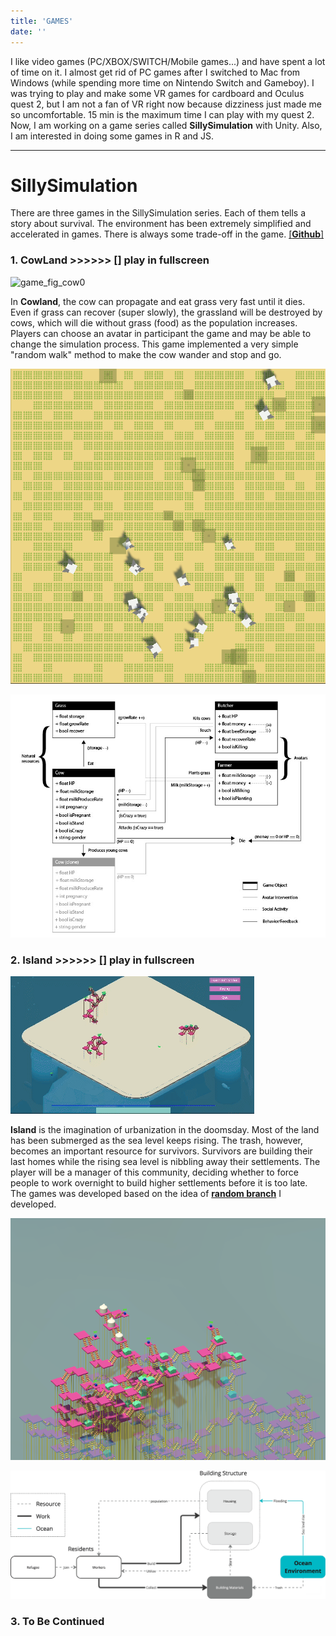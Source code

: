 ```yaml
---
title: 'GAMES'
date: ''
---
```


I like video games (PC/XBOX/SWITCH/Mobile games...) and have spent a lot of time on it. I almost get rid of PC games after I switched to Mac from Windows (while spending more time on Nintendo Switch and Gameboy). I was trying to play and make some VR games for cardboard and Oculus quest 2, but I am not a fan of VR right now because dizziness just made me so uncomfortable. 15 min is the maximum time I can play with my quest 2. Now, I am working on a game series called **SillySimulation** with Unity. Also, I am interested in doing some games in R and JS.

<div class="splitline">
  <hr>
</div>

# SillySimulation
There are three games in the SillySimulation series. Each of them tells a story about survival. The environment has been extremely simplified and accelerated in games. There is always some trade-off in the game. [[**Github**]](https://github.com/billbillbilly/SillySimulation)

<div class="pagecard">

### 1. CowLand >>>>>> [[<i class="fa-solid fa-gamepad"></i>]](https://cowland.netlify.app) play in fullscreen

![game_fig_cow0](https://github.com/billbillbilly/SillySimulation/blob/main/cowland/images/cowland_video.gif?raw=true)

In **Cowland**, the cow can propagate and eat grass very fast until it dies. Even if grass can recover (super slowly), the grassland will be destroyed by cows, which will die without grass (food) as the population increases. Players can choose an avatar in participant the game and may be able to change the simulation process. This game implemented a very simple "random walk" method to make the cow wander and stop and go.

![game_fig_cow1](https://raw.githubusercontent.com/billbillbilly/SillySimulation/refs/heads/main/cowland/images/Screenshot.png)

![game_fig_cow2](https://raw.githubusercontent.com/billbillbilly/SillySimulation/main/cowland/images/cowland_diagram-01.jpg)

</div>

<div class="pagecard">

### 2. Island >>>>>> [[<i class="fa-solid fa-gamepad"></i>]](https://sillyisland.netlify.app) play in fullscreen

![game_fig_island0](https://github.com/billbillbilly/SillySimulation/blob/main/island/images/island_video.gif?raw=true)

**Island** is the imagination of urbanization in the doomsday. Most of the land has been submerged as the sea level keeps rising. The trash, however, becomes an important resource for survivors. Survivors are building their last homes while the rising sea level is nibbling away their settlements. The player will be a manager of this community, deciding whether to force people to work overnight to build higher settlements before it is too late. The games was developed based on the idea of [**random branch**](https://github.com/billbillbilly/Random_stair_branch) I developed.

![game_fig_island1](https://raw.githubusercontent.com/billbillbilly/SillySimulation/refs/heads/main/island/images/Screenshot1.png)

![game_fig_island2](https://raw.githubusercontent.com/billbillbilly/SillySimulation/main/island/images/relation.png)

</div>

### 3. To Be Continued 

